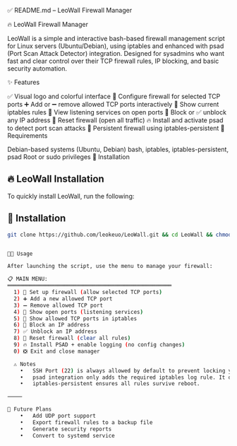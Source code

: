 ✅ README.md – LeoWall Firewall Manager

🔥 LeoWall Firewall Manager

LeoWall is a simple and interactive bash-based firewall management script for Linux servers (Ubuntu/Debian), using iptables and enhanced with psad (Port Scan Attack Detector) integration.
Designed for sysadmins who want fast and clear control over their TCP firewall rules, IP blocking, and basic security automation.

✨ Features

✅ Visual logo and colorful interface
🔐 Configure firewall for selected TCP ports
➕ Add or ➖ remove allowed TCP ports interactively
📜 Show current iptables rules
📡 View listening services on open ports
🚫 Block or ✅ unblock any IP address
🔄 Reset firewall (open all traffic)
🔥 Install and activate psad to detect port scan attacks
💾 Persistent firewall using iptables-persistent
🧰 Requirements

Debian-based systems (Ubuntu, Debian)
bash, iptables, iptables-persistent, psad
Root or sudo privileges
🚀 Installation

## 🔥 LeoWall Installation

To quickly install LeoWall, run the following:

## 🚀 Installation

```bash
git clone https://github.com/leokeuo/LeoWall.git && cd LeoWall && chmod +x leowall.sh && sudo ./leowall.sh


🧑‍💻 Usage

After launching the script, use the menu to manage your firewall:

📋 MAIN MENU:
════════════════════════════════════════════════════
  1) 🔐 Set up firewall (allow selected TCP ports)
  2) ➕ Add a new allowed TCP port
  3) ➖ Remove allowed TCP port
  4) 📡 Show open ports (listening services)
  5) 📜 Show allowed TCP ports in iptables
  6) 🚫 Block an IP address
  7) ✅ Unblock an IP address
  8) 🔄 Reset firewall (clear all rules)
  9) 🔥 Install PSAD + enable logging (no config changes)
  0) ❎ Exit and close manager

  ⚠️ Notes
	•	SSH Port (22) is always allowed by default to prevent locking yourself out.
	•	psad integration only adds the required iptables log rule. It does not modify your /etc/psad/psad.conf.
	•	iptables-persistent ensures all rules survive reboot.

⸻

🧠 Future Plans
	•	Add UDP port support
	•	Export firewall rules to a backup file
	•	Generate security reports
	•	Convert to systemd service
